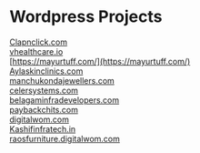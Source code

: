 # Wordpress Projects

[Clapnclick.com](https://clapnclick.com/) <br>
[vhealthcare.io](https://vhealthcare.io/) <br>
[https://mayurtuff.com/](https://mayurtuff.com/) <br>
[Aylaskinclinics.com](https://aylaskinclinics.com/) <br>
[manchukondajewellers.com](https://manchukondajewellers.com/) <br>
[celersystems.com](https://www.celersystems.com/) <br>
[belagaminfradevelopers.com](https://belagaminfradevelopers.com/) <br>
[paybackchits.com](https://paybackchits.com/) <br>
[digitalwom.com](https://digitalwom.com/) <br>
[Kashifinfratech.in](http://kashifinfratech.in/) <br>
[raosfurniture.digitalwom.com](https://raosfurniture.digitalwom.com/) <br>
